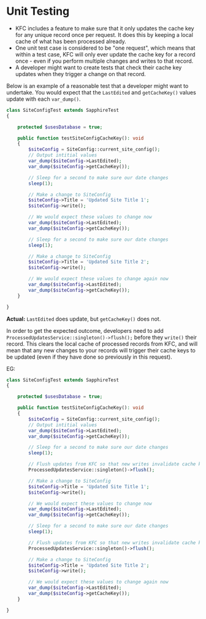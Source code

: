 # Unit Testing

- KFC includes a feature to make sure that it only updates the cache key for any unique record once per request. It
  does this by keeping a local cache of what has been processed already.
- One unit test case is considered to be "one request", which means that within a test case, KFC will only ever update
  the cache key for a record once - even if you perform multiple changes and writes to that record.
- A developer might want to create tests that check their cache key updates when they trigger a change on that record.

Below is an example of a reasonable test that a developer might want to undertake. You would expect that the
`LastEdited` and `getCacheKey()` values update with each `var_dump()`.

```php
class SiteConfigTest extends SapphireTest
{

    protected $usesDatabase = true;

    public function testSiteConfigCacheKey(): void
    {
        $siteConfig = SiteConfig::current_site_config();
        // Output intitial values
        var_dump($siteConfig->LastEdited);
        var_dump($siteConfig->getCacheKey());

        // Sleep for a second to make sure our date changes
        sleep(1);

        // Make a change to SiteConfig
        $siteConfig->Title = 'Updated Site Title 1';
        $siteConfig->write();

        // We would expect these values to change now
        var_dump($siteConfig->LastEdited);
        var_dump($siteConfig->getCacheKey());

        // Sleep for a second to make sure our date changes
        sleep(1);

        // Make a change to SiteConfig
        $siteConfig->Title = 'Updated Site Title 2';
        $siteConfig->write();

        // We would expect these values to change again now
        var_dump($siteConfig->LastEdited);
        var_dump($siteConfig->getCacheKey());
    }

}
```

**Actual:** `LastEdited` does update, but `getCacheKey()` does not.

In order to get the expected outcome, developers need to add `ProcessedUpdatesService::singleton()->flush();` before
they `write()` their record. This clears the local cache of processed records from KFC, and will mean that any new
changes to your records will trigger their cache keys to be updated (even if they have done so previously in this
request).

EG:

```php
class SiteConfigTest extends SapphireTest
{

    protected $usesDatabase = true;

    public function testSiteConfigCacheKey(): void
    {
        $siteConfig = SiteConfig::current_site_config();
        // Output intitial values
        var_dump($siteConfig->LastEdited);
        var_dump($siteConfig->getCacheKey());

        // Sleep for a second to make sure our date changes
        sleep(1);

        // Flush updates from KFC so that new writes invalidate cache keys
        ProcessedUpdatesService::singleton()->flush();

        // Make a change to SiteConfig
        $siteConfig->Title = 'Updated Site Title 1';
        $siteConfig->write();

        // We would expect these values to change now
        var_dump($siteConfig->LastEdited);
        var_dump($siteConfig->getCacheKey());

        // Sleep for a second to make sure our date changes
        sleep(1);

        // Flush updates from KFC so that new writes invalidate cache keys
        ProcessedUpdatesService::singleton()->flush();

        // Make a change to SiteConfig
        $siteConfig->Title = 'Updated Site Title 2';
        $siteConfig->write();

        // We would expect these values to change again now
        var_dump($siteConfig->LastEdited);
        var_dump($siteConfig->getCacheKey());
    }

}
```
